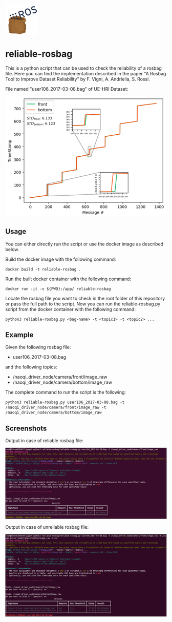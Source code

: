 <div style="align-items: center;">
  <img src="img/bag.png" alt="Rosbag" width="100">
  <h1>reliable-rosbag</h1>
</div>

This is a python script that can be used to check the reliability of a rosbag file. 
Here you can find the implementation described in the paper "A Rosbag Tool to Improve Dataset Reliability" by F. Vigni, A. Andriella, S. Rossi.

File named "user106_2017-03-08.bag" of UE-HRI Dataset: 

![alt text](img/example.png)


## Usage
You can either directly run the script or use the docker image as described below.


Build the docker image with the following command:
```
docker build -t reliable-rosbag .
```

Run the built docker container with the following command:

```
docker run -it -v ${PWD}:/app/ reliable-rosbag 
```

Locate the rosbag file you want to check in the root folder of this repository or pass the full path to the script.
Now you can run the reliable-rosbag.py script from the docker container with the following command:

```
python3 reliable-rosbag.py <bag-name> -t <topic1> -t <topic2> ...
```

## Example

Given the following rosbag file:
- user106_2017-03-08.bag

and the following topics:
- /naoqi_driver_node/camera/front/image_raw
- /naoqi_driver_node/camera/bottom/image_raw

The complete command to run the script is the following:

```
python3 reliable-rosbag.py user106_2017-03-08.bag -t /naoqi_driver_node/camera/front/image_raw -t /naoqi_driver_node/camera/bottom/image_raw
```


## Screenshots

Output in case of reliable rosbag file:

<img src="img/good.png" width="1000">


Output in case of unreliable rosbag file:

<img src="img/bad.png" width="1000">

